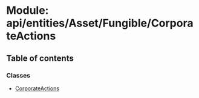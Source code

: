 # Module: api/entities/Asset/Fungible/CorporateActions

## Table of contents

### Classes

- [CorporateActions](../wiki/api.entities.Asset.Fungible.CorporateActions.CorporateActions)
